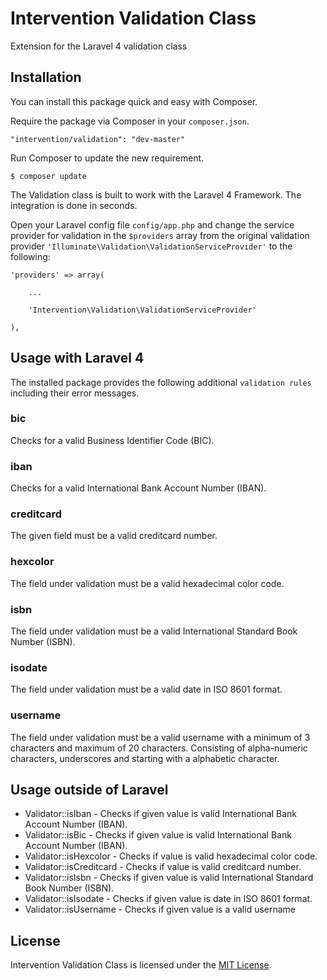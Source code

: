 # Intervention Validation Class

Extension for the Laravel 4 validation class

## Installation

You can install this package quick and easy with Composer.

Require the package via Composer in your `composer.json`.

    "intervention/validation": "dev-master"

Run Composer to update the new requirement.

    $ composer update

The Validation class is built to work with the Laravel 4 Framework. The integration is done in seconds.

Open your Laravel config file `config/app.php` and change the service provider for validation in the `$providers` array from the original validation provider `'Illuminate\Validation\ValidationServiceProvider'` to the following:
    
    'providers' => array(

        ...

        'Intervention\Validation\ValidationServiceProvider'

    ),
  

## Usage with Laravel 4

The installed package provides the following additional `validation rules` including their error messages.

### bic

Checks for a valid Business Identifier Code (BIC).

### iban

Checks for a valid International Bank Account Number (IBAN).

### creditcard

The given field must be a valid creditcard number.

### hexcolor

The field under validation must be a valid hexadecimal color code.

### isbn

The field under validation must be a valid International Standard Book Number (ISBN).

### isodate

The field under validation must be a valid date in ISO 8601 format.

### username

The field under validation must be a valid username with a minimum of 3 characters and maximum of 20 characters. Consisting of alpha-numeric characters, underscores and starting with a alphabetic character. 


## Usage outside of Laravel

* Validator::isIban - Checks if given value is valid International Bank Account Number (IBAN).
* Validator::isBic - Checks if given value is valid International Bank Account Number (IBAN).
* Validator::isHexcolor - Checks if value is valid hexadecimal color code.
* Validator::isCreditcard - Checks if value is valid creditcard number.
* Validator::isIsbn - Checks if given value is valid International Standard Book Number (ISBN).
* Validator::isIsodate - Checks if given value is date in ISO 8601 format.
* Validator::isUsername - Checks if given value is a valid username

## License

Intervention Validation Class is licensed under the [MIT License](http://opensource.org/licenses/MIT).
